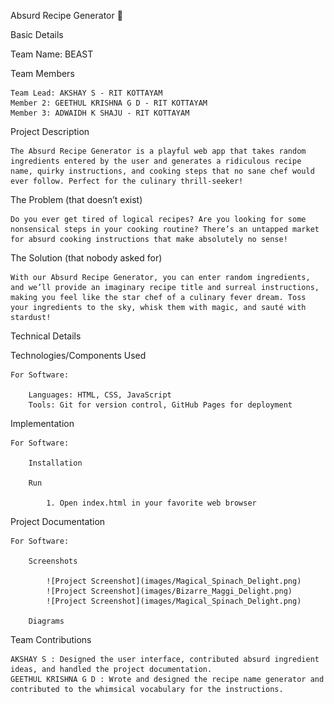 Absurd Recipe Generator 🍲

Basic Details

Team Name: BEAST

Team Members

    Team Lead: AKSHAY S - RIT KOTTAYAM
    Member 2: GEETHUL KRISHNA G D - RIT KOTTAYAM
    Member 3: ADWAIDH K SHAJU - RIT KOTTAYAM

Project Description

    The Absurd Recipe Generator is a playful web app that takes random ingredients entered by the user and generates a ridiculous recipe name, quirky instructions, and cooking steps that no sane chef would ever follow. Perfect for the culinary thrill-seeker!

The Problem (that doesn’t exist)

    Do you ever get tired of logical recipes? Are you looking for some nonsensical steps in your cooking routine? There’s an untapped market for absurd cooking instructions that make absolutely no sense!

The Solution (that nobody asked for)
    
    With our Absurd Recipe Generator, you can enter random ingredients, and we’ll provide an imaginary recipe title and surreal instructions, making you feel like the star chef of a culinary fever dream. Toss your ingredients to the sky, whisk them with magic, and sauté with stardust!

Technical Details

Technologies/Components Used

    For Software:

        Languages: HTML, CSS, JavaScript
        Tools: Git for version control, GitHub Pages for deployment

Implementation

    For Software:

        Installation

        Run

            1. Open index.html in your favorite web browser

Project Documentation

    For Software:

        Screenshots

            ![Project Screenshot](images/Magical_Spinach_Delight.png)
            ![Project Screenshot](images/Bizarre_Maggi_Delight.png)
            ![Project Screenshot](images/Magical_Spinach_Delight.png)

        Diagrams

Team Contributions

    AKSHAY S : Designed the user interface, contributed absurd ingredient ideas, and handled the project documentation. 
    GEETHUL KRISHNA G D : Wrote and designed the recipe name generator and contributed to the whimsical vocabulary for the instructions. 